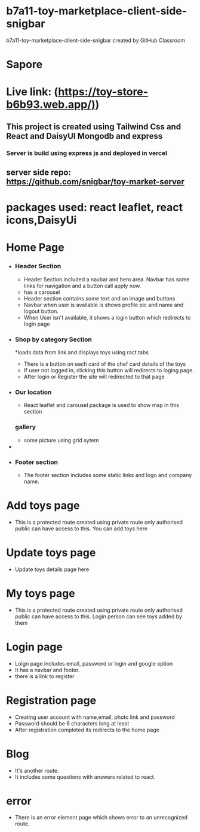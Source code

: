 # b7a11-toy-marketplace-client-side-snigbar
b7a11-toy-marketplace-client-side-snigbar created by GitHub Classroom

# Sapore

# Live link: ([https://toy-store-b6b93.web.app/)](https://toy-store-b6b93.web.app/))


## This project is created using Tailwind Css and React and DaisyUI Mongodb and express

### Server is build using express js and deployed in vercel
## server side repo: https://github.com/snigbar/toy-market-server

# packages used: react leaflet, react icons,DaisyUi

# Home Page 


* ### Header Section 
    * Header Section included a navbar and hero area. Navbar has some links for navigation and a button call apply now.
    * has a carousel
    * Header section contains some text and an image and buttons
    * Navbar when user is available is shows profile pic and name and logout button.
    * When User isn't available, it shows a login button which redirects to login page
    
    

* ### Shop by category Section
    *loads data from link and displays toys using ract tabs
    * There is a button on each  card of the chef card details of the toys
    * If user not logged in, clicking this button will redirects to loging page.
    * After login or Register the site will redirected to that page
 
* ### Our location
    * React leaflet and carousel package is used to show map in this section 

    ### gallery
    * some picture using grid sytem
* 


* ### Footer section
    * The footer section includes some static links and logo and company name.

   
# Add toys page

 * This is a protected route created using private route only authorised public can have access to this. You can add toys here

#  Update toys page

 * Update toys details page here

# My toys page

 * This is a protected route created using private route only authorised public can have access to this. Login person can see toys added by them


 
# Login page 

* Loign page includes email, password or login and google option
* It has a navbar and footer.
* there is a link to register


# Registration page

* Creating user account with name,email, photo link and password
* Password should be 6 characters long at least
* After registration completed its redirects to the home page
# Blog 

* It's another route.
* It includes some questions with answers related to react.

# error
* There is an error element page which shows error to an unrecognized route. 
